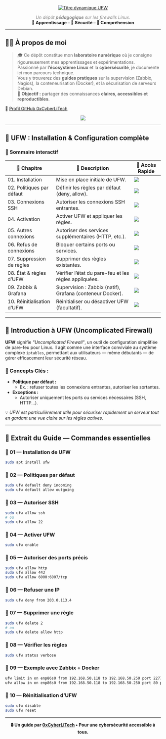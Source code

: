 <div align="center">

<a href="https://github.com/0xCyberLiTech">
  <img src="https://readme-typing-svg.herokuapp.com?font=Fira+Code&size=32&pause=1000&color=33FF33&center=true&vCenter=true&width=1050&lines=Cybersécurité+et+Pare-feu+UFW;Installation+et+Configuration+pas+à+pas;Filtrage+des+ports+et+sécurisation+des+connexions" alt="Titre dynamique UFW" />
</a>

<p>
  <em style="color:#888">Un dépôt <strong>pédagogique</strong> sur les firewalls Linux.</em><br>
  <strong>📘 Apprentissage – 🔐 Sécurité – 🧠 Compréhension</strong>
</p>

</div>

---

## 👨‍💻 À propos de moi

> 🎓 Ce dépôt constitue mon **laboratoire numérique** où je consigne rigoureusement mes apprentissages et expérimentations.  
> Passionné par **l’écosystème Linux** et la **cybersécurité**, je documente ici mon parcours technique.  
> Vous y trouverez des **guides pratiques** sur la supervision (Zabbix, Nagios), la conteneurisation (Docker), et la sécurisation de serveurs Debian.  
> 📌 **Objectif :** partager des connaissances **claires, accessibles et reproductibles**.

🔗 [Profil GitHub 0xCyberLiTech](https://github.com/0xCyberLiTech)

<p align="center">
  <a href="https://skillicons.dev">
    <img src="https://skillicons.dev/icons?i=linux,debian,bash,docker,nginx,grafana,prometheus,git,vim" />
  </a>
</p>

---

## 🔧 UFW : Installation & Configuration complète

### 🧭 Sommaire interactif

| 🔢 **Chapitre** | 📝 **Description** | 🚀 **Accès Rapide** |
|----------------|--------------------|---------------------|
| 01. Installation                | Mise en place initiale de UFW.                                        | [<img src="https://img.shields.io/badge/EXPLORER-brightgreen?style=for-the-badge&logo=github&logoColor=white">](#balise-01) |
| 02. Politiques par défaut      | Définir les règles par défaut (deny, allow).                          | [<img src="https://img.shields.io/badge/EXPLORER-brightgreen?style=for-the-badge&logo=github&logoColor=white">](#balise-02) |
| 03. Connexions SSH             | Autoriser les connexions SSH entrantes.                               | [<img src="https://img.shields.io/badge/EXPLORER-brightgreen?style=for-the-badge&logo=github&logoColor=white">](#balise-03) |
| 04. Activation                 | Activer UFW et appliquer les règles.                                  | [<img src="https://img.shields.io/badge/EXPLORER-brightgreen?style=for-the-badge&logo=github&logoColor=white">](#balise-04) |
| 05. Autres connexions          | Autoriser des services supplémentaires (HTTP, etc.).                  | [<img src="https://img.shields.io/badge/EXPLORER-brightgreen?style=for-the-badge&logo=github&logoColor=white">](#balise-05) |
| 06. Refus de connexions        | Bloquer certains ports ou services.                                   | [<img src="https://img.shields.io/badge/EXPLORER-brightgreen?style=for-the-badge&logo=github&logoColor=white">](#balise-06) |
| 07. Suppression de règles      | Supprimer des règles existantes.                                      | [<img src="https://img.shields.io/badge/EXPLORER-brightgreen?style=for-the-badge&logo=github&logoColor=white">](#balise-07) |
| 08. État & règles d’UFW        | Vérifier l’état du pare-feu et les règles appliquées.                 | [<img src="https://img.shields.io/badge/EXPLORER-brightgreen?style=for-the-badge&logo=github&logoColor=white">](#balise-08) |
| 09. Zabbix & Grafana           | Supervision : Zabbix (natif), Grafana (conteneur Docker).             | [<img src="https://img.shields.io/badge/EXPLORER-brightgreen?style=for-the-badge&logo=github&logoColor=white">](#balise-09) |
| 10. Réinitialisation d’UFW     | Réinitialiser ou désactiver UFW (facultatif).                         | [<img src="https://img.shields.io/badge/EXPLORER-brightgreen?style=for-the-badge&logo=github&logoColor=white">](#balise-10) |

---

## 🎯 Introduction à UFW (Uncomplicated Firewall)

**UFW** signifie _"Uncomplicated Firewall"_, un outil de configuration simplifiée de pare-feu pour Linux. Il agit comme une interface conviviale au système complexe `iptables`, permettant aux utilisateurs — même débutants — de gérer efficacement leur sécurité réseau.

### 🧠 Concepts Clés :

- **Politique par défaut :**
  - Ex. : refuser toutes les connexions entrantes, autoriser les sortantes.
- **Exceptions :**
  - Autoriser uniquement les ports ou services nécessaires (SSH, HTTP...).

💡 *UFW est particulièrement utile pour sécuriser rapidement un serveur tout en gardant une vue claire sur les règles actives.*

---

## 📘 Extrait du Guide — Commandes essentielles

### 🔹 01 — Installation de UFW <a name="balise-01"></a>
```bash
sudo apt install ufw
```

### 🔹 02 — Politiques par défaut <a name="balise-02"></a>
```bash
sudo ufw default deny incoming
sudo ufw default allow outgoing
```

### 🔹 03 — Autoriser SSH <a name="balise-03"></a>
```bash
sudo ufw allow ssh
# ou
sudo ufw allow 22
```

### 🔹 04 — Activer UFW <a name="balise-04"></a>
```bash
sudo ufw enable
```

### 🔹 05 — Autoriser des ports précis <a name="balise-05"></a>
```bash
sudo ufw allow http
sudo ufw allow 443
sudo ufw allow 6000:6007/tcp
```

### 🔹 06 — Refuser une IP <a name="balise-06"></a>
```bash
sudo ufw deny from 203.0.113.4
```

### 🔹 07 — Supprimer une règle <a name="balise-07"></a>
```bash
sudo ufw delete 2
# ou
sudo ufw delete allow http
```

### 🔹 08 — Vérifier les règles <a name="balise-08"></a>
```bash
sudo ufw status verbose
```

### 🔹 09 — Exemple avec Zabbix + Docker <a name="balise-09"></a>
```bash
ufw limit in on enp86s0 from 192.168.50.118 to 192.168.50.250 port 2277 proto tcp comment 'SSH sécurisé'
ufw allow in on enp86s0 from 192.168.50.118 to 192.168.50.250 port 80 proto tcp comment 'HTTP'
```

### 🔹 10 — Réinitialisation d’UFW <a name="balise-10"></a>
```bash
sudo ufw disable
sudo ufw reset
```

---

<div align="center">
  <strong>🔒 Un guide par <a href="https://github.com/0xCyberLiTech">0xCyberLiTech</a> • Pour une cybersécurité accessible à tous.</strong>
</div>

